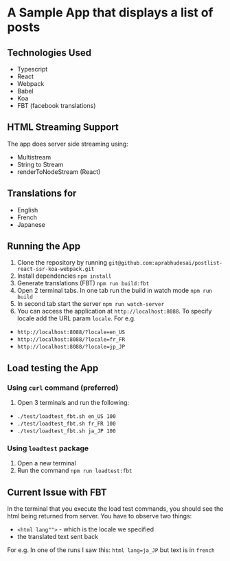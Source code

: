 # A Sample App that displays a list of posts
## Technologies Used
- Typescript
- React
- Webpack
- Babel
- Koa
- FBT (facebook translations)

## HTML Streaming Support
The app does server side streaming using:
- Multistream
- String to Stream
- renderToNodeStream (React)

## Translations for
- English
- French
- Japanese

## Running the App
1. Clone the repository by running
```git@github.com:aprabhudesai/postlist-react-ssr-koa-webpack.git```
2. Install dependencies ```npm install```
3. Generate translations (FBT) ```npm run build:fbt```
4. Open 2 terminal tabs. In one tab run the build in watch mode ```npm run build```
5. In second tab start the server ```npm run watch-server```
6. You can access the application at ```http://localhost:8088```. To specify locale add the URL param ```locale```. For e.g.
- ```http://localhost:8088/?locale=en_US```
- ```http://localhost:8088/?locale=fr_FR```
- ```http://localhost:8088/?locale=jp_JP```

## Load testing the App
### Using `curl` command (preferred)
1. Open 3 terminals and run the following:
- ```./test/loadtest_fbt.sh en_US 100```
- ```./test/loadtest_fbt.sh fr_FR 100```
- ```./test/loadtest_fbt.sh ja_JP 100```

### Using ```loadtest``` package
1. Open a new terminal
2. Run the command ```npm run loadtest:fbt```

## Current Issue with FBT
In the terminal that you execute the load test commands, you should see the html being returned from server. You have to observe two things:
- ```<html lang"">``` - which is the locale we specified
- the translated text sent back

For e.g. In one of the runs I saw this:
```html lang=ja_JP``` but text is in ```french```
